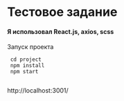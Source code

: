 # Тестовое задание
#### Я использовал React.js, axios, scss
Запуск проекта

```
 cd project
 npm install
 npm start
 
```
http://localhost:3001/


